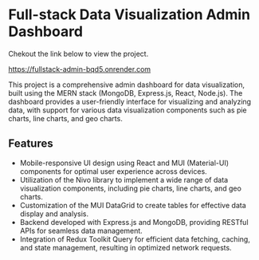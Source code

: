 # Full-stack Data Visualization Admin Dashboard

Chekout the link below to view the project.

https://fullstack-admin-bqd5.onrender.com

This project is a comprehensive admin dashboard for data visualization, built using the MERN stack (MongoDB, Express.js, React, Node.js). The dashboard provides a user-friendly interface for visualizing and analyzing data, with support for various data visualization components such as pie charts, line charts, and geo charts.

## Features
- Mobile-responsive UI design using React and MUI (Material-UI) components for optimal user experience across devices.
- Utilization of the Nivo library to implement a wide range of data visualization components, including pie charts, line charts, and geo charts.
- Customization of the MUI DataGrid to create tables for effective data display and analysis.
- Backend developed with Express.js and MongoDB, providing RESTful APIs for seamless data management.
- Integration of Redux Toolkit Query for efficient data fetching, caching, and state management, resulting in optimized network requests.
